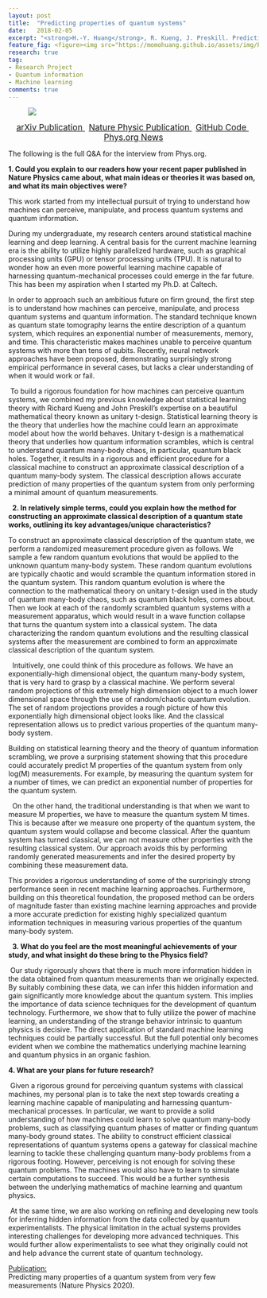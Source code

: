 ```yaml
---
layout: post
title:  "Predicting properties of quantum systems"
date:   2018-02-05
excerpt: "<strong>H.-Y. Huang</strong>, R. Kueng, J. Preskill. Predicting many properties of a quantum system from very few measurements (Nature Physics 2020)."
feature_fig: <figure><img src="https://momohuang.github.io/assets/img/PredictQuantum/shadow.png"></figure>
research: true
tag:
- Research Project
- Quantum information
- Machine learning
comments: true
---
```


<figure>
	<img src="{{site.url}}/assets/img/PredictQuantum/shadow.png">
</figure>

<center>
	<a href="https://arxiv.org/abs/2002.08953" target="_blank" class="btn">
		<span style="font-size: 120%;">
		arXiv Publication
		</span>
	</a>
	&nbsp;
	<a href="https://www.nature.com/articles/s41567-020-0932-7" target="_blank" class="btn">
		<span style="font-size: 120%;">
		Nature Physic Publication
		</span>
	</a>
	&nbsp;
	<a href="https://github.com/momohuang/predicting-quantum-properties" target="_blank" class="btn">
		<span style="font-size: 120%;">
		GitHub Code
		</span>
	</a>
	&nbsp;
	<a href="https://phys.org/news/2020-07-method-properties-complex-quantum.html" target="_blank" class="btn">
		<span style="font-size: 120%;">
		Phys.org News
		</span>
	</a>
</center>

<p>The following is the full Q&A for the interview from Phys.org.</p>

<p><strong>1. Could you explain to our readers how your recent paper published in Nature Physics came about, what main ideas or theories it was based on, and what its main objectives were?</strong></p>

This work started from my intellectual pursuit of trying to understand how machines can perceive, manipulate, and process quantum systems and quantum information.

<p>During my undergraduate, my research centers around statistical machine learning and deep learning. A central basis for the current machine learning era is the ability to utilize highly parallelized hardware, such as graphical processing units (GPU) or tensor processing units (TPU). It is natural to wonder how an even more powerful learning machine capable of harnessing quantum-mechanical processes could emerge in the far future. This has been my aspiration when I started my Ph.D. at Caltech. </p>

In order to approach such an ambitious future on firm ground, the first step is to understand how machines can perceive, manipulate, and process quantum systems and quantum information. The standard technique known as quantum state tomography learns the entire description of a quantum system, which requires an exponential number of measurements, memory, and time. This characteristic makes machines unable to perceive quantum systems with more than tens of qubits. Recently, neural network approaches have been proposed, demonstrating surprisingly strong empirical performance in several cases, but lacks a clear understanding of when it would work or fail.

<p> To build a rigorous foundation for how machines can perceive quantum systems, we combined my previous knowledge about statistical learning theory with Richard Kueng and John Preskill’s expertise on a beautiful mathematical theory known as unitary t-design. Statistical learning theory is the theory that underlies how the machine could learn an approximate model about how the world behaves. Unitary t-design is a mathematical theory that underlies how quantum information scrambles, which is central to understand quantum many-body chaos, in particular, quantum black holes. Together, it results in a rigorous and efficient procedure for a classical machine to construct an approximate classical description of a quantum many-body system. The classical description allows accurate prediction of many properties of the quantum system from only performing a minimal amount of quantum measurements.</p>
 
<strong>2. In relatively simple terms, could you explain how the method for constructing an approximate classical description of a quantum state works, outlining its key advantages/unique characteristics? </strong>
 
<p>To construct an approximate classical description of the quantum state, we perform a randomized measurement procedure given as follows. We sample a few random quantum evolutions that would be applied to the unknown quantum many-body system. These random quantum evolutions are typically chaotic and would scramble the quantum information stored in the quantum system. This random quantum evolution is where the connection to the mathematical theory on unitary t-design used in the study of quantum many-body chaos, such as quantum black holes, comes about. Then we look at each of the randomly scrambled quantum systems with a measurement apparatus, which would result in a wave function collapse that turns the quantum system into a classical system. The data characterizing the random quantum evolutions and the resulting classical systems after the measurement are combined to form an approximate classical description of the quantum system.</p>
 
Intuitively, one could think of this procedure as follows. We have an exponentially-high dimensional object, the quantum many-body system, that is very hard to grasp by a classical machine. We perform several random projections of this extremely high dimension object to a much lower dimensional space through the use of random/chaotic quantum evolution. The set of random projections provides a rough picture of how this exponentially high dimensional object looks like. And the classical representation allows us to predict various properties of the quantum many-body system.
 
<p>Building on statistical learning theory and the theory of quantum information scrambling, we prove a surprising statement showing that this procedure could accurately predict M properties of the quantum system from only log(M) measurements. For example, by measuring the quantum system for a number of times, we can predict an exponential number of properties for the quantum system. </p>
 
On the other hand, the traditional understanding is that when we want to measure M properties, we have to measure the quantum system M times. This is because after we measure one property of the quantum system, the quantum system would collapse and become classical. After the quantum system has turned classical, we can not measure other properties with the resulting classical system. Our approach avoids this by performing randomly generated measurements and infer the desired property by combining these measurement data.
 
<p>This provides a rigorous understanding of some of the surprisingly strong performance seen in recent machine learning approaches. Furthermore, building on this theoretical foundation, the proposed method can be orders of magnitude faster than existing machine learning approaches and provide a more accurate prediction for existing highly specialized quantum information techniques in measuring various properties of the quantum many-body system.</p>
 
<strong>3. What do you feel are the most meaningful achievements of your study, and what insight do these bring to the Physics field? </strong>

<p> Our study rigorously shows that there is much more information hidden in the data obtained from quantum measurements than we originally expected. By suitably combining these data, we can infer this hidden information and gain significantly more knowledge about the quantum system. This implies the importance of data science techniques for the development of quantum technology. Furthermore, we show that to fully utilize the power of machine learning, an understanding of the strange behavior intrinsic to quantum physics is decisive. The direct application of standard machine learning techniques could be partially successful. But the full potential only becomes evident when we combine the mathematics underlying machine learning and quantum physics in an organic fashion.</p>

<strong>4. What are your plans for future research? </strong>

<p> Given a rigorous ground for perceiving quantum systems with classical machines, my personal plan is to take the next step towards creating a learning machine capable of manipulating and harnessing quantum-mechanical processes. In particular, we want to provide a solid understanding of how machines could learn to solve quantum many-body problems, such as classifying quantum phases of matter or finding quantum many-body ground states. The ability to construct efficient classical representations of quantum systems opens a gateway for classical machine learning to tackle these challenging quantum many-body problems from a rigorous footing. However, perceiving is not enough for solving these quantum problems. The machines would also have to learn to simulate certain computations to succeed. This would be a further synthesis between the underlying mathematics of machine learning and quantum physics.</p>
 At the same time, we are also working on refining and developing new tools for inferring hidden information from the data collected by quantum experimentalists. The physical limitation in the actual systems provides interesting challenges for developing more advanced techniques. This would further allow experimentalists to see what they originally could not and help advance the current state of quantum technology.

<p><u>Publication:</u><br>Predicting many properties of a quantum system from very few measurements (Nature Physics 2020).</p>
